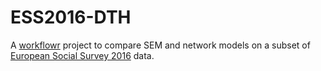 # ESS2016-DTH



A [workflowr][] project to compare SEM and network models on a subset of [European Social Survey 2016](https://www.europeansocialsurvey.org/data/download.html?r=8)  data.

[workflowr]: https://github.com/jdblischak/workflowr
